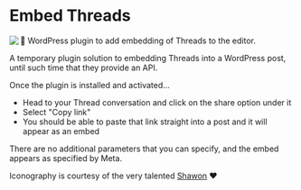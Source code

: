 # Embed Threads

<img src="https://artiss.blog/wp-content/uploads/2023/07/icon-128x128-1.png" align="left">🧵 WordPress plugin to add embedding of Threads to the editor.

A temporary plugin solution to embedding Threads into a WordPress post, until such time that they provide an API.

Once the plugin is installed and activated...

* Head to your Thread conversation and click on the share option under it
* Select "Copy link"
* You should be able to paste that link straight into a post and it will appear as an embed

There are no additional parameters that you can specify, and the embed appears as specified by Meta.

Iconography is courtesy of the very talented [Shawon](https://www.fiverr.com/shawon300) ♥️